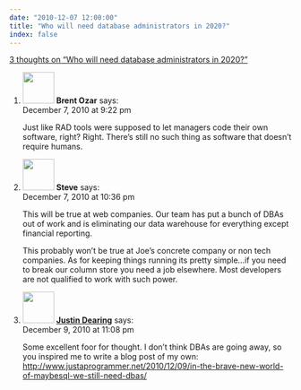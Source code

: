 ```yaml
---
date: "2010-12-07 12:00:00"
title: "Who will need database administrators in 2020?"
index: false
---
```


[3 thoughts on &ldquo;Who will need database administrators in 2020?&rdquo;](/lemire/blog/2010/12-07-who-will-need-database-administrators-in-2020)

<ol class="comment-list">
<li id="comment-53987" class="comment even thread-even depth-1">
<div class="comment-author vcard">
<img alt src="https://secure.gravatar.com/avatar/77f776c2eaf0cc691e8a0880bb8a191f?s=56&#038;d=mm&#038;r=g" srcset="https://secure.gravatar.com/avatar/77f776c2eaf0cc691e8a0880bb8a191f?s=112&#038;d=mm&#038;r=g 2x" class="avatar avatar-56 photo" height="56" width="56" decoding="async" /> <b class="fn">Brent Ozar</b> <span class="says">says:</span> </div>
<div class="comment-metadata"><time datetime="2010-12-07T21:22:56+00:00">December 7, 2010 at 9:22 pm</time></a> </div>
<div class="comment-content">
<p>Just like RAD tools were supposed to let managers code their own software, right? Right. There&rsquo;s still no such thing as software that doesn&rsquo;t require humans.</p>
</div>
</li>
<li id="comment-53988" class="comment odd alt thread-odd thread-alt depth-1">
<div class="comment-author vcard">
<img alt src="https://secure.gravatar.com/avatar/0528d8c96ddcb20210701fcac5d5f3dc?s=56&#038;d=mm&#038;r=g" srcset="https://secure.gravatar.com/avatar/0528d8c96ddcb20210701fcac5d5f3dc?s=112&#038;d=mm&#038;r=g 2x" class="avatar avatar-56 photo" height="56" width="56" decoding="async" /> <b class="fn">Steve</b> <span class="says">says:</span> </div>
<div class="comment-metadata"><time datetime="2010-12-07T22:36:20+00:00">December 7, 2010 at 10:36 pm</time></a> </div>
<div class="comment-content">
<p>This will be true at web companies. Our team has put a bunch of DBAs out of work and is eliminating our data warehouse for everything except financial reporting. </p>
<p>This probably won&rsquo;t be true at Joe&rsquo;s concrete company or non tech companies. As for keeping things running its pretty simple&#8230;if you need to break our column store you need a job elsewhere. Most developers are not qualified to work with such power.</p>
</div>
</li>
<li id="comment-54012" class="comment even thread-even depth-1">
<div class="comment-author vcard">
<img alt src="https://secure.gravatar.com/avatar/735a05084346db68dff750870654da3d?s=56&#038;d=mm&#038;r=g" srcset="https://secure.gravatar.com/avatar/735a05084346db68dff750870654da3d?s=112&#038;d=mm&#038;r=g 2x" class="avatar avatar-56 photo" height="56" width="56" loading="lazy" decoding="async" /> <b class="fn"><a href="http://www.justaprogrammer.net" class="url" rel="ugc external nofollow">Justin Dearing</a></b> <span class="says">says:</span> </div>
<div class="comment-metadata"><time datetime="2010-12-09T23:08:03+00:00">December 9, 2010 at 11:08 pm</time></a> </div>
<div class="comment-content">
<p>Some excellent foor for thought. I don&rsquo;t think DBAs are going away, so you inspired me to write a blog post of my own: <a href="http://www.justaprogrammer.net/2010/12/09/in-the-brave-new-world-of-maybesql-we-still-need-dbas/" rel="nofollow ugc">http://www.justaprogrammer.net/2010/12/09/in-the-brave-new-world-of-maybesql-we-still-need-dbas/</a></p>
</div>
</li>
</ol>
